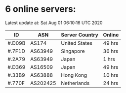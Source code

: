 # 6 online servers:

Latest update at: Sat Aug 01 06:10:16 UTC 2020

| ID | ASN | Server Country | Online |
| -- | --- | -------------- | ------ |
| #.D09B | AS174 | United States | 49 hrs |
| #.7F1D | AS63949 | Singapore | 36 hrs |
| #.2A79 | AS63949 | Japan | 1 hrs |
| #.D369 | AS16509 | Japan | 49 hrs |
| #.33B9 | AS63888 | Hong Kong | 10 hrs |
| #.770F | AS202425 | Netherlands | 24 hrs |

